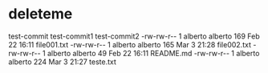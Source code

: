 # deleteme
test-commit
test-commit1
test-commit2
-rw-rw-r-- 1 alberto alberto 169 Feb 22 16:11 file001.txt
-rw-rw-r-- 1 alberto alberto 165 Mar  3 21:28 file002.txt
-rw-rw-r-- 1 alberto alberto  49 Feb 22 16:11 README.md
-rw-rw-r-- 1 alberto alberto 224 Mar  3 21:27 teste.txt
